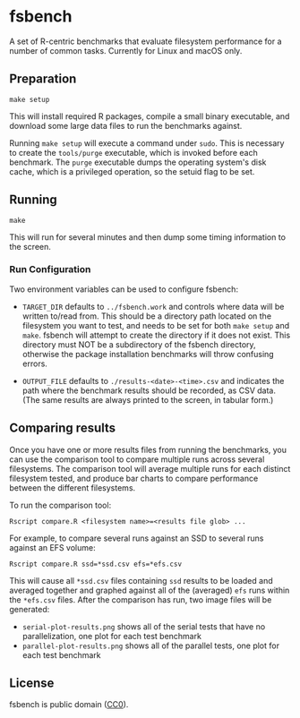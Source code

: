 # fsbench

A set of R-centric benchmarks that evaluate filesystem performance for a number of common tasks. Currently for Linux and macOS only.

## Preparation

```
make setup
```

This will install required R packages, compile a small binary executable, and download some large data files to run the benchmarks against.

Running `make setup` will execute a command under `sudo`. This is necessary to create the `tools/purge` executable, which is invoked before each benchmark. The `purge` executable dumps the operating system's disk cache, which is a privileged operation, so the setuid flag to be set.

## Running

```
make
```

This will run for several minutes and then dump some timing information to the screen.

### Run Configuration

Two environment variables can be used to configure fsbench:

* `TARGET_DIR` defaults to `../fsbench.work` and controls where data will be written to/read from. This should be a directory path located on the filesystem you want to test, and needs to be set for both `make setup` and `make`. fsbench will attempt to create the directory if it does not exist. This directory must NOT be a subdirectory of the fsbench directory, otherwise the package installation benchmarks will throw confusing errors.

* `OUTPUT_FILE` defaults to `./results-<date>-<time>.csv` and indicates the path where the benchmark results should be recorded, as CSV data. (The same results are always printed to the screen, in tabular form.)

## Comparing results

Once you have one or more results files from running the benchmarks, you can use the comparison tool to compare multiple runs across several filesystems. The comparison tool will average multiple runs for each distinct filesystem tested, and produce bar charts to compare performance between the different filesystems.

To run the comparison tool:

```
Rscript compare.R <filesystem name>=<results file glob> ...
```

For example, to compare several runs against an SSD to several runs against an EFS volume:

```
Rscript compare.R ssd=*ssd.csv efs=*efs.csv
```

This will cause all `*ssd.csv` files containing `ssd` results to be loaded and averaged together and graphed against all of the (averaged) `efs` runs within the `*efs.csv` files. After the comparison has run, two image files will be generated:

* `serial-plot-results.png` shows all of the serial tests that have no parallelization, one plot for each test benchmark
* `parallel-plot-results.png` shows all of the parallel tests, one plot for each test benchmark

## License

fsbench is public domain ([CC0](https://creativecommons.org/publicdomain/zero/1.0/)).

